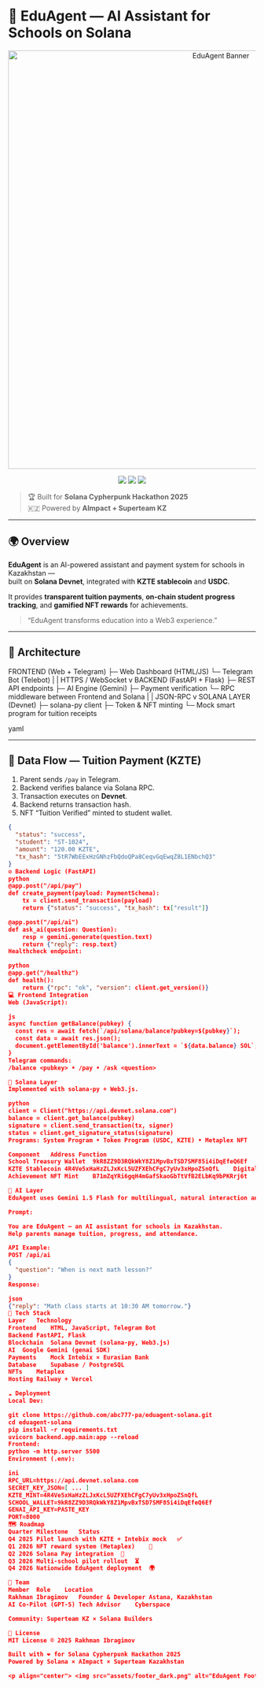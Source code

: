 # 🧠 EduAgent — AI Assistant for Schools on Solana

<p align="center">
  <img src="assets/banner_dark.png" alt="EduAgent Banner" width="850"/>
</p>

<p align="center">
  <img src="https://img.shields.io/badge/Built%20on-Solana-9945FF?style=for-the-badge&logo=solana" />
  <img src="https://img.shields.io/badge/Event-Cypherpunk%202025-orange?style=for-the-badge" />
  <img src="https://img.shields.io/badge/License-MIT-green?style=for-the-badge" />
</p>

> 🏆 Built for **Solana Cypherpunk Hackathon 2025**  
> 🇰🇿 Powered by **AImpact + Superteam KZ**

---

## 🌍 Overview

**EduAgent** is an AI-powered assistant and payment system for schools in Kazakhstan —  
built on **Solana Devnet**, integrated with **KZTE stablecoin** and **USDC**.  

It provides **transparent tuition payments**, **on-chain student progress tracking**, and **gamified NFT rewards** for achievements.

> “EduAgent transforms education into a Web3 experience.”

---

## 🧩 Architecture

FRONTEND (Web + Telegram)
├─ Web Dashboard (HTML/JS)
└─ Telegram Bot (Telebot)
|
| HTTPS / WebSocket
v
BACKEND (FastAPI + Flask)
├─ REST API endpoints
├─ AI Engine (Gemini)
├─ Payment verification
└─ RPC middleware between Frontend and Solana
|
| JSON-RPC
v
SOLANA LAYER (Devnet)
├─ solana-py client
├─ Token & NFT minting
└─ Mock smart program for tuition receipts

yaml


---

## 🔁 Data Flow — Tuition Payment (KZTE)

1. Parent sends `/pay` in Telegram.  
2. Backend verifies balance via Solana RPC.  
3. Transaction executes on **Devnet**.  
4. Backend returns transaction hash.  
5. NFT “Tuition Verified” minted to student wallet.

```json
{
  "status": "success",
  "student": "ST-1024",
  "amount": "120.00 KZTE",
  "tx_hash": "5tR7WbEExHzGNhzFbQdoQPa8CeqvGqEwqZ8L1ENbchQ3"
}
⚙️ Backend Logic (FastAPI)
python
@app.post("/api/pay")
def create_payment(payload: PaymentSchema):
    tx = client.send_transaction(payload)
    return {"status": "success", "tx_hash": tx["result"]}

@app.post("/api/ai")
def ask_ai(question: Question):
    resp = gemini.generate(question.text)
    return {"reply": resp.text}
Healthcheck endpoint:

python
@app.get("/healthz")
def health():
    return {"rpc": "ok", "version": client.get_version()}
💻 Frontend Integration
Web (JavaScript):

js
async function getBalance(pubkey) {
  const res = await fetch(`/api/solana/balance?pubkey=${pubkey}`);
  const data = await res.json();
  document.getElementById('balance').innerText = `${data.balance} SOL`;
}
Telegram commands:
/balance <pubkey> • /pay • /ask <question>

🔗 Solana Layer
Implemented with solana-py + Web3.js.

python
client = Client("https://api.devnet.solana.com")
balance = client.get_balance(pubkey)
signature = client.send_transaction(tx, signer)
status = client.get_signature_status(signature)
Programs: System Program • Token Program (USDC, KZTE) • Metaplex NFT

Component	Address	Function
School Treasury Wallet	9kR8ZZ9D3RQkWkY8Z1MpvBxTSD7SMF85i4iDqEfeQ6Ef	Receives tuition
KZTE Stablecoin	4R4Ve5xHaHzZLJxKcL5UZFXEhCFgC7yUv3xHpoZSnQfL	Digital Tenge
Achievement NFT Mint	B71mZqYRi6gqH4mGafSkaoGbTtVfB2ELbKq9bPKRrj6t	Mints student badges

🤖 AI Layer
EduAgent uses Gemini 1.5 Flash for multilingual, natural interaction and gamification.

Prompt:

You are EduAgent — an AI assistant for schools in Kazakhstan.
Help parents manage tuition, progress, and attendance.

API Example:
POST /api/ai
{
  "question": "When is next math lesson?"
}
Response:

json
{"reply": "Math class starts at 10:30 AM tomorrow."}
🧰 Tech Stack
Layer	Technology
Frontend	HTML, JavaScript, Telegram Bot
Backend	FastAPI, Flask
Blockchain	Solana Devnet (solana-py, Web3.js)
AI	Google Gemini (genai SDK)
Payments	Mock Intebix × Eurasian Bank
Database	Supabase / PostgreSQL
NFTs	Metaplex
Hosting	Railway + Vercel

☁️ Deployment
Local Dev:

git clone https://github.com/abc777-pa/eduagent-solana.git
cd eduagent-solana
pip install -r requirements.txt
uvicorn backend.app.main:app --reload
Frontend:
python -m http.server 5500
Environment (.env):

ini
RPC_URL=https://api.devnet.solana.com
SECRET_KEY_JSON=[ ... ]
KZTE_MINT=4R4Ve5xHaHzZLJxKcL5UZFXEhCFgC7yUv3xHpoZSnQfL
SCHOOL_WALLET=9kR8ZZ9D3RQkWkY8Z1MpvBxTSD7SMF85i4iDqEfeQ6Ef
GENAI_API_KEY=PASTE_KEY
PORT=8000
🗺️ Roadmap
Quarter	Milestone	Status
Q4 2025	Pilot launch with KZTE + Intebix mock	✅
Q1 2026	NFT reward system (Metaplex)	🔄
Q2 2026	Solana Pay integration	🧩
Q3 2026	Multi-school pilot rollout	⏳
Q4 2026	Nationwide EduAgent deployment	🌍

👥 Team
Member	Role	Location
Rakhman Ibragimov	Founder & Developer	Astana, Kazakhstan
AI Co-Pilot (GPT-5)	Tech Advisor	Cyberspace

Community: Superteam KZ × Solana Builders

📜 License
MIT License © 2025 Rakhman Ibragimov

Built with ❤️ for Solana Cypherpunk Hackathon 2025
Powered by Solana × AImpact × Superteam Kazakhstan

<p align="center"> <img src="assets/footer_dark.png" alt="EduAgent Footer" width="700"/> </p> <p align="center"> <b>Built with 💜 on Solana — where AI meets Education</b> </p> ```

